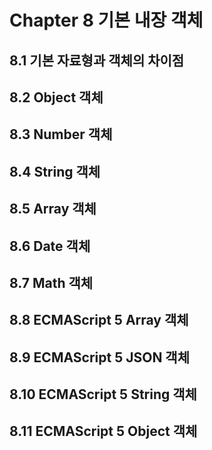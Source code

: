 # Chapter 8 기본 내장 객체

## 8.1 기본 자료형과 객체의 차이점

## 8.2 Object 객체

## 8.3 Number 객체

## 8.4 String 객체

## 8.5 Array 객체

## 8.6 Date 객체

## 8.7 Math 객체

## 8.8 ECMAScript 5 Array 객체

## 8.9 ECMAScript 5 JSON 객체

## 8.10 ECMAScript 5 String 객체

## 8.11 ECMAScript 5 Object 객체
